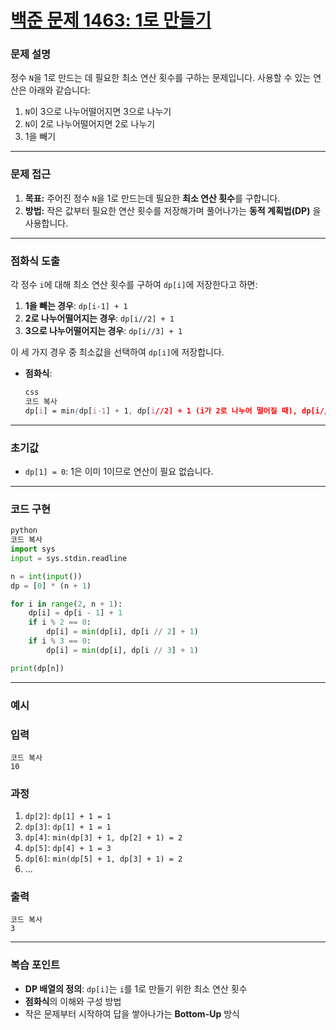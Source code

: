 # [백준 문제 1463: 1로 만들기](https://www.acmicpc.net/problem/1463)
### 문제 설명

정수 `N`을 1로 만드는 데 필요한 최소 연산 횟수를 구하는 문제입니다. 사용할 수 있는 연산은 아래와 같습니다:

1. `N`이 3으로 나누어떨어지면 3으로 나누기
2. `N`이 2로 나누어떨어지면 2로 나누기
3. 1을 빼기

---

### 문제 접근

1. **목표:** 주어진 정수 `N`을 1로 만드는데 필요한 **최소 연산 횟수**를 구합니다.
2. **방법:** 작은 값부터 필요한 연산 횟수를 저장해가며 풀어나가는 **동적 계획법(DP)** 을 사용합니다.

---

### 점화식 도출

각 정수 `i`에 대해 최소 연산 횟수를 구하여 `dp[i]`에 저장한다고 하면:

1. **1을 빼는 경우**: `dp[i-1] + 1`
2. **2로 나누어떨어지는 경우**: `dp[i//2] + 1`
3. **3으로 나누어떨어지는 경우**: `dp[i//3] + 1`

이 세 가지 경우 중 최소값을 선택하여 `dp[i]`에 저장합니다.

- **점화식**:
    
    ```css
    css
    코드 복사
    dp[i] = min(dp[i-1] + 1, dp[i//2] + 1 (i가 2로 나누어 떨어질 때), dp[i//3] + 1 (i가 3으로 나누어 떨어질 때))
    
    ```
    

---

### 초기값

- `dp[1] = 0`: 1은 이미 1이므로 연산이 필요 없습니다.

---

### 코드 구현

```python
python
코드 복사
import sys
input = sys.stdin.readline

n = int(input())
dp = [0] * (n + 1)

for i in range(2, n + 1):
    dp[i] = dp[i - 1] + 1
    if i % 2 == 0:
        dp[i] = min(dp[i], dp[i // 2] + 1)
    if i % 3 == 0:
        dp[i] = min(dp[i], dp[i // 3] + 1)

print(dp[n])

```

---

### 예시

### 입력

```
코드 복사
10

```

### 과정

1. `dp[2]`: `dp[1] + 1 = 1`
2. `dp[3]`: `dp[1] + 1 = 1`
3. `dp[4]`: `min(dp[3] + 1, dp[2] + 1) = 2`
4. `dp[5]`: `dp[4] + 1 = 3`
5. `dp[6]`: `min(dp[5] + 1, dp[3] + 1) = 2`
6. ...

### 출력

```
코드 복사
3

```

---

### 복습 포인트

- **DP 배열의 정의**: `dp[i]`는 `i`를 1로 만들기 위한 최소 연산 횟수
- **점화식**의 이해와 구성 방법
- 작은 문제부터 시작하여 답을 쌓아나가는 **Bottom-Up** 방식

